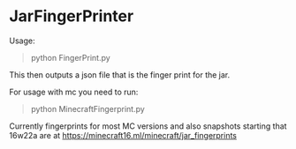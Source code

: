 # JarFingerPrinter

Usage:
>python FingerPrint.py <jarfile>

This then outputs a json file that is the finger print for the jar.


For usage with mc you need to run:
>python MinecraftFingerprint.py <version>

Currently fingerprints for most MC versions and also snapshots starting that 16w22a are at https://minecraft16.ml/minecraft/jar_fingerprints


